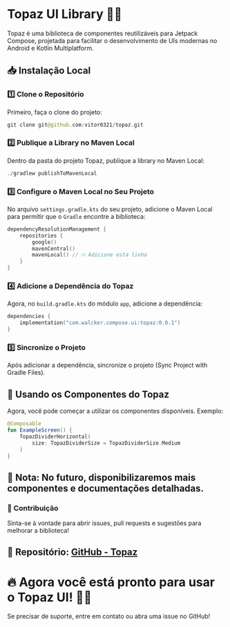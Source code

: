 # Topaz UI Library 🎨🚀

Topaz é uma biblioteca de componentes reutilizáveis para Jetpack Compose, projetada para facilitar o desenvolvimento de UIs modernas no Android e Kotlin Multiplatform.


## 📥 Instalação Local

### 1️⃣ Clone o Repositório

Primeiro, faça o clone do projeto:

```kotlin
git clone git@github.com:vitor0321/topaz.git
```
### 2️⃣ Publique a Library no Maven Local

Dentro da pasta do projeto Topaz, publique a library no Maven Local:

```kotlin
./gradlew publishToMavenLocal
```

### 3️⃣ Configure o Maven Local no Seu Projeto

No arquivo `settings.gradle.kts` do seu projeto, adicione o Maven Local para permitir que o `Gradle` encontre a biblioteca:

```kotlin
dependencyResolutionManagement {
    repositories {
        google()
        mavenCentral()
        mavenLocal() // 🔥 Adicione esta linha
    }
}
```

### 4️⃣ Adicione a Dependência do Topaz

Agora, no `build.gradle.kts` do módulo `app`, adicione a dependência:

```kotlin
dependencies {
    implementation("com.walcker.compose.ui:topaz:0.0.1")
}
``` 

### 5️⃣ Sincronize o Projeto
Após adicionar a dependência, sincronize o projeto (Sync Project with Gradle Files).


## 🚀 Usando os Componentes do Topaz
Agora, você pode começar a utilizar os componentes disponíveis. Exemplo:

```kotlin
@Composable
fun ExampleScreen() {
    TopazDividerHorizontal(
        size: TopazDividerSize = TopazDividerSize.Medium
    )
}
```

## 📌 Nota: No futuro, disponibilizaremos mais componentes e documentações detalhadas.

### 📄 Contribuição
Sinta-se à vontade para abrir issues, pull requests e sugestões para melhorar a biblioteca!

## 📌 Repositório: [GitHub - Topaz](https://github.com/vitor0321/topaz)

# 🔥 Agora você está pronto para usar o Topaz UI! 🚀🎨
Se precisar de suporte, entre em contato ou abra uma issue no GitHub!
